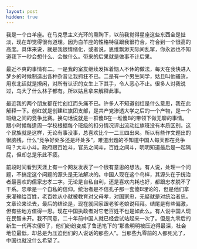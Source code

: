 ```yaml
---
layout: post
hidden: true
---
```

我是一个白羊座。在马克思主义光环的熏陶下，以前我觉得星座这些东西全是扯淡，现在却觉得很有道理。因为白羊座的性格特征跟我很符合，符合到一个很高的高度。具体来说，就是我很情绪化，或者说，思维飘渺天际间乱窜，你永远也不知道我下一秒会想什么、会做什么。带来的后果就是做事不计后果。

最近不爽的事情有二。一是我的室友继续发挥着恼人不休的做法，每天在我快进入梦乡的时候制造出各种杂音让我抓狂不已。二是有一个男生同学，姑且叫他骚货，用东北话就是撩闲，对所有认识的女生上下其手，令人恶心不止。很多人对我说过，鸟大了什么林子都有。所以姑且拿来解释此事。

最近我的两个朋友都在忙创红而头痛不已。许多人不知道创红是什么意思，我在此解释一下。创红就是创建红旗团支部，是共产党渗透大学之后的一个产物，是一个班级之间的竞争比赛。换句话说就是一群傻B在一堆傻B的带领下做无聊的事情。跟小时候每逢周一学校根据每个班级的扣分情况评出流动红旗班没有本质区别。这个民族就是这样，无论有事没事，总喜欢比个一二三四出来。所以有些作文题出的很脑残，什么“竞争好处多还是坏处多”，难道出题的不知道中国人每天都在竞争吗？大斗小斗。政府跟百姓斗，官员之间斗，百姓之间斗，明明知道最后是一起隔屁，但却总是乐此不疲。

前段时间看到天涯上有一个网友发表了一个很有意思的想法。有人说，处理一个问题，不搞定这个问题的源头是无法解决的。中国人现在这个鸟样，其源头在于统治者最喜欢的儒家忠孝二字。无论是自私自利，还是喜欢内耗也好，都跟忠孝脱不了干系。忠孝是一个自私的信仰。统治者是不信孔子那一套傻B理论的，但是他们拿来灌输给百姓，老百姓从小就被教育对父母孝，对国家忠，无疑就是对统治者忠。文章论来论去，最后的结论是，现在就回家跟老爹老娘说拜拜。结尾是有些偏激，但有些地方值得一思。现在中国执政者对它老百姓不也是如此么。有人说中国人现在民智未开。我不同意，二十年前中国人就已经尝试站起来一次了。但是九零后的新生一代再次傻B了，他们纷纷变成了鲁迅笔下的“那些明明被压迫得最深，社会地位最低，却总是为压迫他们的人说话的那些人”。当那些九零前的人都死光了，中国也就没什么希望了。